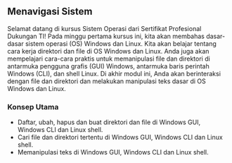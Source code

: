## Menavigasi Sistem

Selamat datang di kursus Sistem Operasi dari Sertifikat Profesional Dukungan TI! Pada minggu pertama kursus ini, kita akan membahas dasar-dasar sistem operasi (OS) Windows dan Linux. Kita akan belajar tentang cara kerja direktori dan file di OS Windows dan Linux. Anda juga akan mempelajari cara-cara praktis untuk memanipulasi file dan direktori di antarmuka pengguna grafis (GUI) Windows, antarmuka baris perintah Windows (CLI), dan shell Linux. Di akhir modul ini, Anda akan berinteraksi dengan file dan direktori dan melakukan manipulasi teks dasar di OS Windows dan Linux.

### Konsep Utama

* Daftar, ubah, hapus dan buat direktori dan file di Windows GUI, Windows CLI dan Linux shell.
* Cari file dan direktori tertentu di Windows GUI, Windows CLI dan Linux shell.
* Memanipulasi teks di Windows GUI, Windows CLI dan Linux shell.
